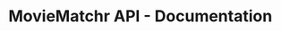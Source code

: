 # MovieMatchr API - Documentation

<!--

## Table of Contents
- [Account](#account)
  - [Get account](#get-account)
  - [Post create new user](#post-create-new-user)
- [Licences](#licences)
  - [Get licences from order](#get-licences-from-order)
  - [Patch user licence](#patch-user-licence)
- [Orders](#orders)
  - [Get orders](#get-orders)
  - [Get order](#get-order)
  - [Get order users](#get-order-users)
  - [Get order informations](#get-order-informations)
  - [Get order attachement](#get-order-attachement)
  - [Post order](#post-order)
  - [Post order attachement](#post-order-attachement)
  - [Patch order](#patch-order)
  - [Patch order billing type](#patch-order-billing-type)
  - [Patch order sharing authorization](#patch-order-sharing-authorization)
  - [Delete order](#delete-order)
- [Sellers](#sellers)
  - [Get sellers](#get-sellers)
  - [Get seller](#get-seller)
- [Tickets](#tickets)
  - [Get tickets](#get-tickets)
  - [Get ticket](#get-ticket)
  - [Post ticket](#post-ticket)
  - [Patch ticket](#patch-ticket)
  - [Patch process ticket](#patch-process-ticket)
  - [Delete ticket](#delete-ticket)

--------------------------------------------------

## Account

### Get account

#### Request
```http
GET /account/{account_id}
```

##### Path parameters
- account_id : uuid (keycloak user's id)

#### Response

##### 200 - OK
```json
{
    "id": "00000000-0000-0000-0000-000000000000",
    "email": "john.doe@test.com",
    "first_name": "John",
    "last_name": "Doe",
}
```

###### Schema
```json
{
    "id": uuid,
    "email": string,
    "first_name": string,
    "last_name": string,
}
```

##### 403 - Forbidden

##### 404 - user-not-found

#### Description
> Return account's informations.
>
> ---
> Who can access it:
>   - HDS_ADMIN_MICROPORT
>   - LOCAL_ADMIN
>
> ---
> - HDS_ADMIN_MICROPORT: 200 and return account's informations
> - LOCAL_ADMIN: 200 and return account's informations

---

### Post create new user

#### Request
```http
POST /account/new_user
```

#### Body
```json
{
    "id_order": "00000000-0000-0000-0000-000000000000",
    "type": 0,
    "body": {
        "type_2fa": 0,
        "licence_type": 0,
        "serial_number": "YB2307900E",
        "firstname": "John",
        "lastname": "Doe",
        "email": "john.doe@test.com",
    }
}
```

###### Schema
```json
{
    "id_order": uuid,
    "type": integer,
    "body": {
        "type_2fa": integer,
        "licence_type": integer,
        "serial_number": string (necessary if type == 0),
        "firstname": string,
        "lastname": string,
        "email": string,
    }
}
```

#### Response

##### 201 - OK
```json
{
  "message": "New user created"
}
```

###### Schema
```json
{
  "message": string
}
```

##### 422 - Unprocessable Entity

##### 403 - Forbidden

##### 404 - order-not-found

##### 404 - licence-not-found

##### 403 - licence-already-used

##### 403 - user-already-exists

##### 500 - user-creation-failed

#### Description
> Create a new user.
>
> ---
> Who can access it:
>   - HDS_ADMIN_MICROPORT
>   - LOCAL_ADMIN
>
> ---
> - HDS_ADMIN_MICROPORT: 201 and return message
> - LOCAL_ADMIN: 201 and return message

---

## Licences

### Get licences from order

#### Request
```http
GET /licences/{id_order}
```

##### Path parameters
- id_order : uuid

#### Response

##### 200 - OK
```json
[
  {
    "id": "00000000-0000-0000-0000-000000000000",
    "licence_type": 0,
    "serial_number": "YB2307900E",
    "id_order": "00000000-0000-0000-0000-000000000000",
    "id_user": "00000000-0000-0000-0000-000000000000",
    "nb_recording_analysed": 0,
    "demo_flag": false,
    "active": true,
  }
]
```

###### Schema
```json
[
  {
    "id": uuid,
    "licence_type": integer,
    "serial_number": string,
    "id_order": uuid,
    "id_user": uuid,
    "nb_recording_analysed": integer,
    "demo_flag": boolean,
    "active": boolean,
  }
]
```

##### 403 - Forbidden

##### 404 - order-not-found

##### 403 - you-do-not-own-this-order

#### Description
> Return all licences linked to an order.
>
> ---
> Who can access it:
>   - HDS_ADMIN_MICROPORT
>   - LOCAL_ADMIN
>
> ---
> - HDS_ADMIN_MICROPORT: 200 and return all licences linked to an order
> - LOCAL_ADMIN: 200 and return all licences linked to an order

---

### Patch user licence

#### Request
```http
PATCH /licences/{id_licence}/user
```

##### Path parameters
- id_licence : uuid

#### Response

##### 204 - OK
```json
{
    "id": "00000000-0000-0000-0000-000000000000",
    "licence_type": 0,
    "serial_number": "YB2307900E",
    "id_order": "00000000-0000-0000-0000-000000000000",
    "id_user": "00000000-0000-0000-0000-000000000000",
    "nb_recording_analysed": 0,
    "demo_flag": false,
    "active": true,
}
```

###### Schema
```json
{
    "id": uuid,
    "licence_type": integer,
    "serial_number": string,
    "id_order": uuid,
    "id_user": uuid,
    "nb_recording_analysed": integer,
    "demo_flag": boolean,
    "active": boolean,
}
```

##### 403 - Forbidden

##### 404 - licence-not-found

##### 404 - order-not-found

##### 403 - you-do-not-own-this-order

#### Description
> Remove a licence from an user.
>
> ---
> Who can access it:
>   - HDS_ADMIN_MICROPORT
>   - LOCAL_ADMIN
>
> ---
> - HDS_ADMIN_MICROPORT: 200 and return licence
> - LOCAL_ADMIN: 200 and return licence

---

## Orders

### Get orders

#### Request
```http
GET /orders
```

#### Body parameters
- state_flag : integer (optional)

#### Response

##### 200 - OK
```json
[
    {
        "id": "00000000-0000-0000-0000-000000000000",
        "order_id": "00000000-0000-0000-0000-000000000000",
        "local_admin_id": "00000000-0000-0000-0000-000000000000",
        "nb_shared_tokens": 0,
        "billing_type": 0,
        "country": "FR",
        "workplace": "Paris",
        "service": "Cardiologie",
        "seller_id": "00000000-0000-0000-0000-000000000000",
        "state_flag": 0,
        "sending_date": "1599659839",
        "order_accepted_date": "1599659839",
        "demo_flag": false,
        "sharing_authorization": false,
        "company_only": false,
    }
]
```

###### Schema
```json
[
    {
        "id": uuid,
        "order_id": uuid,
        "local_admin_id": uuid,
        "nb_shared_tokens": integer,
        "billing_type": integer,
        "country": string,
        "workplace": string,
        "service": string,
        "seller_id": uuid,
        "state_flag": integer,
        "sending_date": integer,
        "order_accepted_date": integer,
        "demo_flag": boolean,
        "sharing_authorization": boolean,
        "company_only": boolean,
    }
]
```

##### 403 - Forbidden

##### 404 - order-not-found

#### Description
> Return all orders.
>
> ---
> Who can access it:
>   - HDS_ADMIN_MICROPORT
>
> ---
> - HDS_ADMIN_MICROPORT: 200 and return all orders

---

### Get order

#### Request
```http
GET /orders/{id_order}
```

##### Path parameters
- id_order : uuid

#### Response

##### 200 - OK
```json
{
    "id": "00000000-0000-0000-0000-000000000000",
    "order_id": "00000000-0000-0000-0000-000000000000",
    "local_admin_id": "00000000-0000-0000-0000-000000000000",
    "nb_shared_tokens": 0,
    "billing_type": 0,
    "country": "FR",
    "workplace": "Paris",
    "service": "Cardiologie",
    "seller_id": "00000000-0000-0000-0000-000000000000",
    "state_flag": 0,
    "sending_date": "1599659839",
    "oder_accepted_date": "1599659839",
    "demo_flag": false,
    "sharing_authorization": false,
    "company_only": false,
}
```

###### Schema
```json
{
    "id": uuid,
    "order_id": uuid,
    "local_admin_id": uuid,
    "nb_shared_tokens": integer,
    "billing_type": integer,
    "country": string,
    "workplace": string,
    "service": string,
    "seller_id": uuid,
    "state_flag": integer,
    "sending_date": integer,
    "order_accepted_date": integer,
    "demo_flag": boolean,
    "sharing_authorization": boolean,
    "company_only": boolean,
}
```

##### 403 - Forbidden

##### 404 - order-not-found

#### Description
> Return an order's informations.
>
> ---
> Who can access it:
>   - HDS_ADMIN_MICROPORT
>
> ---
> - HDS_ADMIN_MICROPORT: 200 and return order's informations

---

### Get order users

#### Request
```http
GET /orders/{id_order}/users
```

##### Path parameters
- id_order : uuid

#### Response

##### 200 - OK
```json
[
    {
        "type_2fa": 0,
        "licence_type": 0,
        "email": "john.doe@test.com",
        "firstname": "John",
        "lastname": "Doe",
    }
]
```

###### Schema
```json
[
    {
        "type_2fa": integer,
        "licence_type": integer,
        "email": string,
        "firstname": string,
        "lastname": string,
    }
]
```

##### 403 - Forbidden

##### 404 - order-not-found

##### 404 - user-not-found

#### Description
> Return all users linked to an order.
>
> ---
> Who can access it:
>   - HDS_ADMIN_MICROPORT
>   - LOCAL_ADMIN
>
> ---
> - HDS_ADMIN_MICROPORT: 200 and return all users linked to an order
> - LOCAL_ADMIN: 200 and return all users linked to an order

---

### Get order informations

#### Request
```http
GET /orders/{id_order}/about
```

##### Path parameters
- id_order : uuid

#### Response

##### 200 - OK
```json
{
    "local_admin": {
        "email": "local_admin@test.com",
        "firstname": "local_admin_firstname",
        "lastname": "local_admin_lastname",
    },
    "users": [
        {
            "type_2fa": 0,
            "licence_type": 0,
            "id_licence": "00000000-0000-0000-0000-000000000000",
            "email": "john.doe@test.com",
            "firstname": "John",
            "lastname": "Doe",
        },
    ],
    "seller": {
        "email": "seller@test.com",
        "firstname": "seller_firstname",
        "lastname": "seller_lastname",
        "phone": "0123456789",
    },
    "sum_of_recording_analysed_in_order": 0,
}
```

###### Schema
```json
{
    "local_admin": {
        "email": string,
        "firstname": string,
        "lastname": string,
    },
    "users": [
        {
            "type_2fa": integer,
            "licence_type": integer,
            "id_licence": uuid,
            "email": string,
            "firstname": string,
            "lastname": string,
        },
    ],
    "seller": {
        "email": string,
        "firstname": string,
        "lastname": string,
        "phone": string,
    },
    "sum_of_recording_analysed_in_order": integer,
}
```

##### 403 - Forbidden

##### 404 - order-not-found

##### 404 - user-not-found

#### Description
> Return all informations about an order (local admin, users, seller, sum of recording analysed in order).
>
> ---
> Who can access it:
>   - HDS_ADMIN_MICROPORT
>
> ---
> - HDS_ADMIN_MICROPORT: 200 and return all informations about an order

---

### Get order attachement

#### Request
```http
GET /orders/{id_order}/attachement
```

##### Path parameters
- id_order : uuid

#### Response

##### 200 - OK
```json
{
    "id": "00000000-0000-0000-0000-000000000000",
    "filename": "order.xlsx",
    "created": 0,
    "size": 0,
    "mime_type": "application/vnd.openxmlformats-officedocument.spreadsheetml.sheet"
}
```

##### 403 - Forbidden

##### 404 - order-not-found

#### Description
> Return an order's attachement.
>
> ---
> Who can access it:
>   - HDS_ADMIN_MICROPORT
>
> ---
> - HDS_ADMIN_MICROPORT: 200 and return order's attachement

---

### Post order

#### Request
```http
POST /orders
```

#### Body
```json
{
    "demo_flag": false,
    "company_only": false,
    "sharing_authorization": false,
    "order_id": "00000000-0000-0000-0000-000000000000",
    "local_admin_email": "local_admin@test.com",
    "local_admin_firstname": "local_admin_firstname",
    "local_admin_lastname": "local_admin_lastname",
    "billing_type": 0,
    "country": "FR",
    "workplace": "Paris",
    "service": "Cardiologie",
    "users": [
        {
            "email": "john.doe@test.com",
            "type_2fa": 0,
            "licence_type": 0,
            "firstname": "John",
            "lastname": "Doe",
        }
    ],
    "seller_email": "seller@test.com",
    "seller_firstname": "seller_firstname",
    "seller_lastname": "seller_lastname",
    "seller_phone": "0123456789",
}
```

###### Schema
```json
{
    "demo_flag": boolean,
    "company_only": boolean,
    "sharing_authorization": boolean,
    "order_id": uuid,
    "local_admin_email": string,
    "local_admin_firstname": string,
    "local_admin_lastname": string,
    "billing_type": integer,
    "country": string,
    "workplace": string,
    "service": string,
    "users": [
        {
            "email": string,
            "type_2fa": integer,
            "licence_type": integer,
            "firstname": string,
            "lastname": string,
        }
    ],
    "seller_email": string,
    "seller_firstname": string,
    "seller_lastname": string,
    "seller_phone": string || null,
}
```

#### Response

##### 201 - OK
```json
{
    "id": "00000000-0000-0000-0000-000000000000",
    "order_id": "00000000-0000-0000-0000-000000000000",
    "local_admin_id": "00000000-0000-0000-0000-000000000000",
    "nb_shared_tokens": 0,
    "billing_type": 0,
    "country": "FR",
    "workplace": "Paris",
    "service": "Cardiologie",
    "seller_id": "00000000-0000-0000-0000-000000000000",
    "state_flag": 0,
    "sending_date": "1599659839",
    "order_accepted_date": "1599659839",
    "demo_flag": false,
    "sharing_authorization": false,
    "company_only": false,
}
```

###### Schema
```json
{
    "id": uuid,
    "order_id": uuid,
    "local_admin_id": uuid,
    "nb_shared_tokens": integer,
    "billing_type": integer,
    "country": string,
    "workplace": string,
    "service": string,
    "seller_id": uuid,
    "state_flag": integer,
    "sending_date": integer,
    "order_accepted_date": integer,
    "demo_flag": boolean,
    "sharing_authorization": boolean,
    "company_only": boolean,
}
```

##### 422 - Unprocessable Entity

##### 403 - Forbidden

##### 500 - error-while-generating-serial-number

##### 400 - user-licence-type-error

#### Description
> Create a new order.
>
> ---
> Who can access it:
>   - HDS_ADMIN_MICROPORT
>
> ---
> - HDS_ADMIN_MICROPORT: 201 and return order's informations

---

### Post order attachement

#### Request
```http
POST /orders/{id_order}/attachement
```

##### Path parameters
- id_order : uuid

#### Body
```json
{
    "file": "base64"
}
```

###### Schema
```json
{
    "file": string
}
```

#### Response

##### 201 - OK
```json
{
    "message": "File uploaded successfully",
}
```

###### Schema
```json
{
    "message": string
}
```

##### 403 - Forbidden

##### 400 - Bad Request

##### 404 - order-not-found

##### 500 - error-while-uploading-file

#### Description
> Upload an order's attachement.
>
> ---
> Who can access it:
>   - HDS_ADMIN_MICROPORT
>
> ---
> - HDS_ADMIN_MICROPORT: 200 and return message

---

### Patch order

#### Request
```http
PATCH /orders/{id_order}
```

##### Path parameters
- id_order : uuid

#### Body
```json
{
    "order_id": "00000000-0000-0000-0000-000000000000",
    "workplace": "Paris",
    "service": "Cardiologie",
    "seller_id": "00000000-0000-0000-0000-000000000000",
    "state_flag": 0,
}
```

###### Schema
```json
{
    "order_id": uuid,
    "workplace": string,
    "service": string,
    "seller_id": uuid,
    "state_flag": integer,
}
```

#### Response

##### 204 - OK
```json
{
    "id": "00000000-0000-0000-0000-000000000000",
    "order_id": "00000000-0000-0000-0000-000000000000",
    "local_admin_id": "00000000-0000-0000-0000-000000000000",
    "nb_shared_tokens": 0,
    "billing_type": 0,
    "country": "FR",
    "workplace": "Paris",
    "service": "Cardiologie",
    "seller_id": "00000000-0000-0000-0000-000000000000",
    "state_flag": 0,
    "sending_date": "1599659839",
    "order_accepted_date": "1599659839",
    "demo_flag": false,
    "sharing_authorization": false,
    "company_only": false,
}
```

###### Schema
```json
{
    "id": uuid,
    "order_id": uuid,
    "local_admin_id": uuid,
    "nb_shared_tokens": integer,
    "billing_type": integer,
    "country": string,
    "workplace": string,
    "service": string,
    "seller_id": uuid,
    "state_flag": integer,
    "sending_date": integer,
    "order_accepted_date": integer,
    "demo_flag": boolean,
    "sharing_authorization": boolean,
    "company_only": boolean,
}
```

##### 422 - Unprocessable Entity

##### 403 - Forbidden

##### 404 - order-not-found

#### Description
> Update an order's.
>
> ---
> Who can access it:
>   - HDS_ADMIN_MICROPORT
>
> ---
> - HDS_ADMIN_MICROPORT: 200 and return order's informations

---

### Patch order billing type

#### Request
```http
PATCH /orders/type/{id_order}
```

##### Path parameters
- id_order : uuid

#### Body
```json
{
    "billing_type": 0,
}
```

###### Schema
```json
{
    "billing_type": integer,
}
```

#### Response

##### 204 - OK
```json
{
    "status_code": "204",
    "message": "Order billing type updated",
}
```

###### Schema
```json
{
    "status_code": string,
    "message": string,
}
```

##### 422 - Unprocessable Entity

##### 403 - Forbidden

##### 404 - order-not-found

#### Description
> Update an order's billing type.
>
> ---
> Who can access it:
>   - HDS_ADMIN_MICROPORT
>
> ---
> - HDS_ADMIN_MICROPORT: 204 and return message

---

### Patch order sharing authorization

#### Request
```http
PATCH /orders/sharing_authorization/{id_order}
```

##### Path parameters
- id_order : uuid

#### Body
```json
{
    "sharing_authorization": false,
}
```

###### Schema
```json
{
    "sharing_authorization": boolean,
}
```

#### Response

##### 204 - OK
```json
{
    "status_code": "204",
    "message": "Order sharing authorization updated",
}
```

###### Schema
```json
{
    "status_code": string,
    "message": string,
}
```

##### 422 - Unprocessable Entity

##### 403 - Forbidden

##### 404 - order-not-found

#### Description
> Update an order's sharing authorization.
>
> ---
> Who can access it:
>   - HDS_ADMIN_MICROPORT
>
> ---
> - HDS_ADMIN_MICROPORT: 204 and return message

---

### Delete order

#### Request
```http
DELETE /orders/{id_order}
```

##### Path parameters
- id_order : uuid

#### Response

##### 204 - OK
```json
{
    "message": "Order deleted",
}
```

###### Schema
```json
{
    "message": string,
}
```

##### 403 - Forbidden

##### 404 - order-not-found

#### Description
> Delete an order and all users linked to it.
>
> ---
> Who can access it:
>   - HDS_ADMIN_MICROPORT
>
> ---
> - HDS_ADMIN_MICROPORT: 204 and return message

---

## Sellers

### Get sellers

#### Request
```http
GET /sellers
```

#### Response

##### 200 - OK
```json
[
    {
        "id": "00000000-0000-0000-0000-000000000000",
        "email": "seller@test.com",
        "firstname": "seller_firstname",
        "lastname": "seller_lastname",
        "phone": "0123456789",
    }
]
```

###### Schema
```json
[
    {
        "id": uuid,
        "email": string,
        "firstname": string,
        "lastname": string,
        "phone": string,
    }
]
```

##### 403 - Forbidden

#### Description
> Return all sellers.
>
> ---
> Who can access it:
>   - HDS_ADMIN_MICROPORT
>
> ---
> - HDS_ADMIN_MICROPORT: 200 and return all sellers

---

### Get seller

#### Request
```http
GET /sellers/{id_seller}
```

##### Path parameters
- id_seller : uuid

#### Response

##### 200 - OK
```json
{
    "id": "00000000-0000-0000-0000-000000000000",
    "email": "seller@test.com",
    "firstname": "seller_firstname",
    "lastname": "seller_lastname",
    "phone": "0123456789",
}
```

###### Schema
```json
{
    "id": uuid,
    "email": string,
    "firstname": string,
    "lastname": string,
    "phone": string || null,
}
```

##### 403 - Forbidden

##### 404 - seller-not-found

#### Description
> Return a seller.
>
> ---
> Who can access it:
>   - HDS_ADMIN_MICROPORT
>
> ---
> - HDS_ADMIN_MICROPORT: 200 and return seller

---

## Tickets

### Get tickets

#### Request
```http
GET /tickets
```

#### Body parameters
- id_user : uuid (optional)
- state_flag : integer (optional)

#### Response

##### 200 - OK
```json
[
    {
        "id": "00000000-0000-0000-0000-000000000000",
        "id_order": "00000000-0000-0000-0000-000000000000",
        "order_id": "00000000-0000-0000-0000-000000000000",
        "workplace": "Paris",
        "service": "Cardiologie",
        "user": "00000000-0000-0000-0000-000000000000",
        "type": 0,
        "sending_date": "1599659839",
        "body": {
            "id": null,
            "type_2fa": 0,
            "email": "john.doe@test.com",
            "new_email": "john.doe@test.com",
            "firstname": "John",
            "lastname": "Doe",
            "serial_number": null,
            "licence_type": null,
        },
        "state_flag": 0,
        "update_state_date": null,
    }
]
```

###### Schema
```json
[
    {
        "id": uuid,
        "id_order": uuid,
        "order_id": uuid,
        "workplace": string,
        "service": string,
        "user": uuid,
        "type": integer,
        "sending_date": integer,
        "body": {
            "id": uuid || null,
            "type_2fa": integer,
            "email": string,
            "new_email": string || null,
            "firstname": string,
            "lastname": string,
            "serial_number": string || null,
            "licence_type": integer || null,
        },
        "state_flag": integer,
        "update_state_date": integer || null,
    }
]
```

##### 403 - Forbidden

#### Description
> Return all tickets.
>
> ---
> Who can access it:
>   - HDS_ADMIN_MICROPORT
>   - LOCAL_ADMIN
>
> ---
> - HDS_ADMIN_MICROPORT: 200 and return all tickets
> - LOCAL_ADMIN: 200 and return local admin's tickets

---

### Get ticket

#### Request
```http
GET /tickets/{id_ticket}
```

##### Path parameters
- id_ticket : uuid

#### Response

##### 200 - OK
```json
{
    "id": "00000000-0000-0000-0000-000000000000",
    "id_order": "00000000-0000-0000-0000-000000000000",
    "order_id": "00000000-0000-0000-0000-000000000000",
    "workplace": "Paris",
    "service": "Cardiologie",
    "user": "00000000-0000-0000-0000-000000000000",
    "type": 0,
    "sending_date": "1599659839",
    "body": {
        "id": null,
        "type_2fa": 0,
        "email": "john.doe@test.com",
        "new_email": "john.doe@test.com",
        "firstname": "John",
        "lastname": "Doe",
        "serial_number": null,
        "licence_type": null,
    },
    "state_flag": 0,
    "update_state_date": null,
}
```

###### Schema
```json
{
    "id": uuid,
    "id_order": uuid,
    "order_id": uuid,
    "workplace": string,
    "service": string,
    "user": uuid,
    "type": integer,
    "sending_date": integer,
    "body": {
        "id": uuid || null,
        "type_2fa": integer,
        "email": string,
        "new_email": string || null,
        "firstname": string,
        "lastname": string,
        "serial_number": string || null,
        "licence_type": integer || null,
    },
    "state_flag": integer,
    "update_state_date": integer || null,
}
```

##### 403 - Forbidden

##### 404 - ticket-not-found

##### 403 - you-do-not-own-this-ticket

#### Description
> Return a ticket's informations.
>
> ---
> Who can access it:
>   - HDS_ADMIN_MICROPORT
>   - LOCAL_ADMIN
>
> ---
> - HDS_ADMIN_MICROPORT: 200 and return ticket's informations
> - LOCAL_ADMIN: 200 and return ticket's informations

---

### Post ticket

#### Request
```http
POST /tickets
```

#### Body
```json
{
    "id_order": "00000000-0000-0000-0000-000000000000",
    "type": 0,
    "body": {
        "type_2fa": 0,
        "licence_type": 0,
        "serial_number": "YB2307900E",
        "firstname": "John",
        "lastname": "Doe",
        "email": "john.doe@test.com",
    }
}
```

###### Schema
```json
{
    "id_order": uuid,
    "type": integer,
    "body": {
        "type_2fa": integer,
        "licence_type": integer,
        "serial_number": string || null,
        "firstname": string,
        "lastname": string,
        "email": string,
    }
}
```

#### Response

##### 201 - OK
```json
{
    "id": "00000000-0000-0000-0000-000000000000",
    "id_order": "00000000-0000-0000-0000-000000000000",
    "order_id": "00000000-0000-0000-0000-000000000000",
    "workplace": "Paris",
    "service": "Cardiologie",
    "user": "00000000-0000-0000-0000-000000000000",
    "type": 0,
    "sending_date": "1599659839",
    "body": {
        "id": "00000000-0000-0000-0000-000000000000",
        "type_2fa": 0,
        "email": "john.doe@test.com",
        "new_email": "john.doe@test.com",
        "firstname": "John",
        "lastname": "Doe",
        "serial_number": "YB2307900E",
        "licence_type": 0,
    },
    "state_flag": 0,
    "update_state_date": null,
}
```

###### Schema
```json
{
    "id": uuid,
    "id_order": uuid,
    "order_id": uuid,
    "workplace": string,
    "service": string,
    "user": uuid,
    "type": integer,
    "sending_date": integer,
    "body": {
        "id": uuid || null,
        "type_2fa": integer,
        "email": string,
        "new_email": string || null,
        "firstname": string,
        "lastname": string,
        "serial_number": string || null,
        "licence_type": integer || null,
    },
    "state_flag": integer,
    "update_state_date": integer || null,
}
```

##### 422 - Unprocessable Entity

##### 403 - Forbidden

##### 404 - order-not-found

##### 403 - you-do-not-own-this-order

##### 403 - licence-not-available

##### 404 - user-not-found

#### Description
> Create a new ticket.
>
> ---
> Who can access it:
>   - HDS_ADMIN_MICROPORT
>   - LOCAL_ADMIN
>
> ---
> - HDS_ADMIN_MICROPORT: 200 and return ticket's informations
> - LOCAL_ADMIN: 200 and return ticket's informations

---

### Patch ticket

#### Request
```http
PATCH /tickets/{id_ticket}
```

##### Path parameters
- id_ticket : uuid

#### Body
```json
{
    "type": 0,
    "body" : {
        "id": "00000000-0000-0000-0000-000000000000",
        "type_2fa": 0,
        "email": "john.doe@test.com",
        "new_email": "john.doe@test.com",
        "firstname": "John",
        "lastname": "Doe",
        "serial_number": "YB2307900E",
        "licence_type": 0,
    },
    "state_flag": 0,
}
```

###### Schema
```json
{
    "type": integer,
    "body" : {
        "id": uuid || null,
        "type_2fa": integer,
        "email": string,
        "new_email": string || null,
        "firstname": string,
        "lastname": string,
        "serial_number": string || null,
        "licence_type": integer || null,
    },
    "state_flag": integer,
}
```

#### Response

##### 204 - OK
```json
{
    "id": "00000000-0000-0000-0000-000000000000",
    "id_order": "00000000-0000-0000-0000-000000000000",
    "order_id": "00000000-0000-0000-0000-000000000000",
    "workplace": "Paris",
    "service": "Cardiologie",
    "user": "00000000-0000-0000-0000-000000000000",
    "type": 0,
    "sending_date": "1599659839",
    "body": {
        "id": "00000000-0000-0000-0000-000000000000",
        "type_2fa": 0,
        "email": "john.doe@test.com",
        "new_email": "john.doe@test.com",
        "firstname": "John",
        "lastname": "Doe",
        "serial_number": "YB2307900E",
        "licence_type": 0,
    },
    "state_flag": 0,
    "update_state_date": null,
}
```

###### Schema
```json
{
    "id": uuid,
    "id_order": uuid,
    "order_id": uuid,
    "workplace": string,
    "service": string,
    "user": uuid,
    "type": integer,
    "sending_date": integer,
    "body": {
        "id": uuid || null,
        "type_2fa": integer,
        "email": string,
        "new_email": string || null,
        "firstname": string,
        "lastname": string,
        "serial_number": string || null,
        "licence_type": integer || null,
    },
    "state_flag": integer,
    "update_state_date": integer || null,
}
```

##### 422 - Unprocessable Entity

##### 403 - Forbidden

##### 404 - ticket-not-found

##### 403 - you-do-not-own-this-ticket

##### 403 - ticket-already-closed

#### Description
> Update a ticket's informations.
>
> ---
> Who can access it:
>   - HDS_ADMIN_MICROPORT
>   - LOCAL_ADMIN
>
> ---
> - HDS_ADMIN_MICROPORT: 200 and return ticket's informations
> - LOCAL_ADMIN: 200 and return ticket's informations

---

### Patch process ticket

#### Request
```http
PATCH /tickets/{id_ticket}/process
```

##### Path parameters
- id_ticket : uuid

#### Body
```json
{
    "state_flag": 2,
    "body": null,
}
```

###### Schema
```json
{
    "state_flag": integer,
    "body": string || null (only when ticket is denied -> state_flag == 3)
}
```

#### Response

##### 204 - OK
```json
{
    "id": "00000000-0000-0000-0000-000000000000",
    "id_order": "00000000-0000-0000-0000-000000000000",
    "order_id": "00000000-0000-0000-0000-000000000000",
    "workplace": "Paris",
    "service": "Cardiologie",
    "user": "00000000-0000-0000-0000-000000000000",
    "type": 0,
    "sending_date": "1599659839",
    "body": {
        "id": "00000000-0000-0000-0000-000000000000",
        "type_2fa": 0,
        "email": "john.doe@test.com",
        "new_email": "john.doe@test.com",
        "firstname": "John",
        "lastname": "Doe",
        "serial_number": "YB2307900E",
        "licence_type": 0,
    },
    "state_flag": 2,
    "update_state_date": "1599659839",
}
```

###### Schema
```json
{
    "id": uuid,
    "id_order": uuid,
    "order_id": uuid,
    "workplace": string,
    "service": string,
    "user": uuid,
    "type": integer,
    "sending_date": integer,
    "body": {
        "id": uuid || null,
        "type_2fa": integer,
        "email": string,
        "new_email": string || null,
        "firstname": string,
        "lastname": string,
        "serial_number": string || null,
        "licence_type": integer || null,
    },
    "state_flag": integer,
    "update_state_date": integer || null,
}
```

##### 422 - Unprocessable Entity

##### 403 - Forbidden

##### 404 - ticket-not-found

##### 404 - order-not-found

##### 404 - licence-not-found

##### 404 - user-not-found

#### Description
> Process a ticket and create a new user or modify one if ticket is accepted.
>
> ---
> Who can access it:
>   - HDS_ADMIN_MICROPORT
>
> ---
> - HDS_ADMIN_MICROPORT: 200 and return ticket's informations

---

### Delete ticket

#### Request
```http
DELETE /tickets/{id_ticket}
```

##### Path parameters
- id_ticket : uuid

#### Response

##### 204 - OK
```json
{
    "message": "Ticket deleted",
}
```

###### Schema
```json
{
    "message": string,
}
```

##### 403 - Forbidden

##### 404 - ticket-not-found

##### 403 - you-do-not-own-this-ticket

##### 403 - ticket-already-closed

#### Description
> Delete a ticket.
>
> ---
> Who can access it:
>   - HDS_ADMIN_MICROPORT
>   - LOCAL_ADMIN
>
> ---
> - HDS_ADMIN_MICROPORT: 204 and return message
> - LOCAL_ADMIN: 204 and return message

---
-->